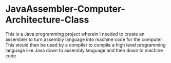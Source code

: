 # JavaAssembler-Computer-Architecture-Class
This is a Java programming project wherein I needed to create an assembler to turn assembly language into machine code for the computer
This would then be used by a compiler to compile a high level programming language like Java down to assembly language and then down to machine code
